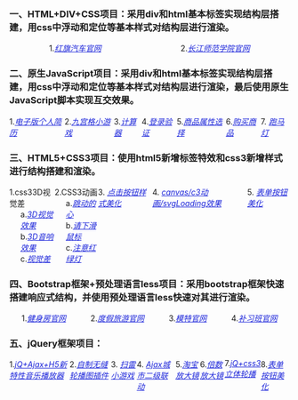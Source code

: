 <h3>一、HTML+DIV+CSS项目：采用div和html基本标签实现结构层搭建，用css中浮动和定位等基本样式对结构层进行渲染。</h3>
<div style="display: flex;justify-content: space-around;">

<div>1.<a target="-blank" style="color: rgba(25, 34, 218, 0.993); 
font-style: italic; " href="./原生js+html+css/红旗汽车官网/hongqi.html">红旗汽车官网</a></div>
<div>2.<a target="-blank" style="color: rgba(25, 34, 218, 0.993); 
font-style: italic; " href="./原生js+html+css/长江师范学院官网/1.html">长江师范学院官网</a>
</div>
</div>
<h3>
二、原生JavaScript项目：采用div和html基本标签实现结构层搭建，用css中浮动和定位等基本样式对结构层进行渲染，最后使用原生JavaScript脚本实现互交效果。
</h3>
<div style="display: flex;justify-content: space-around;">

<div>
1.<a target="-blank" style="color: rgba(25, 34, 218, 0.993); 
font-style: italic; " href="./原生js+html+css/电子个人简历/gerenjianli.html">电子版个人简历</a>
</div>
<div>
2.<a target="-blank" style="color: rgba(25, 34, 218, 0.993); 
    font-style: italic; " href="./原生js+html+css/九宫格小游戏/九宫格小游戏.html">九宫格小游戏</a>
</div>
<div>
3.<a target="-blank" style="color: rgba(25, 34, 218, 0.993); 
font-style: italic; " href="./原生js+html+css/简易计算器/计算器.html">计算器</a>
</div>
<div>
4.<a target="-blank" style="color: rgba(25, 34, 218, 0.993); 
font-style: italic; " href="./原生js+html+css/登录验证/表单验证.html">登录验证</a>
</div>

<div>5.<a target="-blank" style="color: rgba(25, 34, 218, 0.993); 
font-style: italic; " href="./原生js+html+css/商品属性选择/商品属性选择.html">商品属性选择</a>

</div>
 <div>6.<a target="-blank" style="color: rgba(25, 34, 218, 0.993); 
font-style: italic; " href="./原生js+html+css/购买商品/仿购买.html">购买商品</a>

</div>
<div>7.
<a target="-blank" style="color: rgba(25, 34, 218, 0.993); 
font-style: italic; " href="./原生js+html+css/跑马灯/paomadeng.html">跑马灯</a>
</div>

</div>

<h3>
三、HTML5+CSS3项目：使用html5新增标签特效和css3新增样式进行结构搭建和渲染。
</h3>
<div style="display: flex;justify-content: space-around;">
<div>
1.css33D视觉差
<div style="margin-left: 20px;">a.<a target="-blank" style="color: rgba(25, 34, 218, 0.993); 
font-style: italic; " href="./html5+css3/css33D转换/3d视觉效果/完成立体盒子项目.html">3D视觉效果</a></div>
<div style="margin-left: 20px;">b.<a target="-blank" style="color: rgba(25, 34, 218, 0.993); 
font-style: italic; " href="./html5+css3/css33D转换/仿3d音响/仿3D音响.html">3D音响效果</a></div>
<div style="margin-left: 20px;">c.<a target="-blank" style="color: rgba(25, 34, 218, 0.993); 
font-style: italic; " href="./html5+css3/css33D转换/视觉差.html">视觉差</a></div>
</div>
<div>2.CSS3动画
<div style="margin-left: 20px;">
a.<a target="-blank" style="color: rgba(25, 34, 218, 0.993); 
font-style: italic; " href="./html5+css3/css3关键帧动画/css3爱心跳动.html">跳动的心</a>
</div>
<div style="margin-left: 20px;">b.<a target="-blank" style="color: rgba(25, 34, 218, 0.993); 
font-style: italic;" href="./html5+css3/css3关键帧动画/css3下滑鼠标.html">请下滑鼠标</a></div>
<div style="margin-left: 20px;">c.<a target="-blank" style="color: rgba(25, 34, 218, 0.993); 
font-style: italic;" href="./html5+css3/css3关键帧动画/css3动画红路灯.html">注意红绿灯</a></div>
</div>

<div>3.
<a target="-blank" style="color: rgba(25, 34, 218, 0.993); 
 font-style: italic;" href="./html5+css3/按钮美化效果/幽灵按钮.html">点击按钮样式美化</a>
</div>
<div>4.
<a target="-blank" style="color: rgba(25, 34, 218, 0.993); 
 font-style: italic;" href="./html5+css3/Loding效果/loading.html">canvas/c3动画/svgLoading效果</a>
</div>
<div>5.
<a target="-blank" style="color: rgba(25, 34, 218, 0.993); 
font-style: italic;" href="./html5+css3/css3表单按钮美化.html">表单按钮美化</a>
</div>

</div>

<h3>四、Bootstrap框架+预处理语言less项目：采用bootstrap框架快速搭建响应式结构，并使用预处理语言less快速对其进行渲染。</h3>
<div style="display: flex;justify-content: space-around;">
<div>1.<a target="-blank" style="color: rgba(25, 34, 218, 0.993); 
font-style: italic; " href="Bootstrap/健身房官网/index.html">健身房官网</a></div>
<div>2.<a target="-blank" style="color: rgba(25, 34, 218, 0.993); 
font-style: italic; " href="Bootstrap/度假旅游官网/btspuse.html">度假旅游官网</a></div>
<div>3.<a target="-blank" style="color: rgba(25, 34, 218, 0.993); 
font-style: italic; " href="Bootstrap/模特官网/btspuse.html">模特官网</a></div>
<div>4.<a target="-blank" style="color: rgba(25, 34, 218, 0.993); 
font-style: italic; " href="Bootstrap/补习班官网/index.html">补习班官网</a></div>


</div>

<h3>五、jQuery框架项目：</h3>
<div style="display: flex;justify-content: space-around;">

<div>1.<a target="-blank" style="color: rgba(25, 34, 218, 0.993); 
font-style: italic; " href="./jQuery/音乐播放器/音乐播放器.html">jQ+Ajax+H5新特性音乐播放器</a></div>
<div>2.<a target="-blank" style="color: rgba(25, 34, 218, 0.993); 
font-style: italic; " href="./jQuery/简易无缝轮播复用/点击无缝轮播图.html">自制无缝轮播图插件</a>
</div>
<div>3.
<a target="-blank" style="color: rgba(25, 34, 218, 0.993); 
 font-style: italic; " href="./jQuery/扫雷小游戏/扫雷游戏.html">扫雷小游戏</a>
 </div>
<div>4.
<a target="-blank" style="color: rgba(25, 34, 218, 0.993); 
  font-style: italic; " href="./jQuery/Ajax城市二级联动/城市二级联动.html">Ajax城市二级联动</a>
</div>
<div>5.<a target="-blank" style="color: rgba(25, 34, 218, 0.993); 
font-style: italic; " href="./jQuery/淘宝放大镜/商品放大镜.html">淘宝放大镜</a></div>
<div>6.<a target="-blank" style="color: rgba(25, 34, 218, 0.993); 
font-style: italic; " href="./jQuery/倍数放大镜/jq倍数放大镜.html">倍数放大镜</a></div>
<div>7.<a target="-blank" style="color: rgba(25, 34, 218, 0.993); 
font-style: italic; " href="./jQuery/jQuery+css33D轮播图/jq立体轮播图.html">jQ+css3立体轮播</a></div>
<div>8.<a target="-blank" style="color: rgba(25, 34, 218, 0.993); 
font-style: italic; " href="./jQuery/表单按钮美化/jq表单按钮美化.html">表单按钮美化</a></div>

</div>
